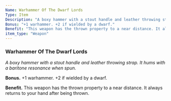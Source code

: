 ```yaml
---
Name: Warhammer Of The Dwarf Lords
Type: Item
Description: "A boxy hammer with a stout handle and leather throwing strap. It hums with a baritone resonance when spun."
Bonus: "+1 warhammer. +2 if wielded by a dwarf."
Benefit: "This weapon has the thrown property to a near distance. It always returns to your hand after being thrown."
item_type: "Weapon"
---
```


### Warhammer Of The Dwarf Lords

_A boxy hammer with a stout handle and leather throwing strap. It hums with a baritone resonance when spun._

**Bonus.** +1 warhammer. +2 if wielded by a dwarf.

**Benefit.** This weapon has the thrown property to a near distance. It always returns to your hand after being thrown.

